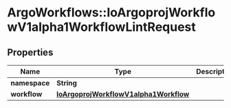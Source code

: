 # ArgoWorkflows::IoArgoprojWorkflowV1alpha1WorkflowLintRequest

## Properties
Name | Type | Description | Notes
------------ | ------------- | ------------- | -------------
**namespace** | **String** |  | [optional] 
**workflow** | [**IoArgoprojWorkflowV1alpha1Workflow**](IoArgoprojWorkflowV1alpha1Workflow.md) |  | [optional] 


